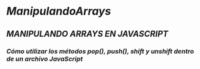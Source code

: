 # **_ManipulandoArrays_**

## **_MANIPULANDO ARRAYS EN JAVASCRIPT_**

### **_Cómo utilizar los métodos pop(), push(), shift y unshift dentro de un archivo JavaScript_**
